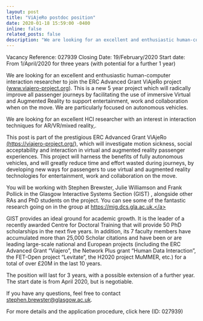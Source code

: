 ```yaml
---
layout: post
title: "ViAjeRo postdoc position"
date: 2020-01-18 15:59:00 -0400
inline: false
related_posts: false
description: "We are looking for an excellent and enthusiastic human-computer interaction researcher to join the ERC Advanced Grant ViAjeRo project (www.viajero-project.org). This is a  new 5 year project which will radically improve all passenger journeys by facilitating the use of immersive Virtual and Augmented Reality to support entertainment, work and collaboration when on the move. We are particularly focused on autonomous vehicles."
---
```


Vacancy Reference: 027939
Closing Date: 19/February/2020
Start date: From 1/April/2020 for three years (with potential for a further 1 year)

We are looking for an excellent and enthusiastic human-computer interaction researcher to join the ERC Advanced Grant ViAjeRo project (www.viajero-project.org). This is a  new 5 year project which will radically improve all passenger journeys by facilitating the use of immersive Virtual and Augmented Reality to support entertainment, work and collaboration when on the move. We are particularly focused on autonomous vehicles.

We are looking for an excellent HCI researcher with an interest in interaction techniques for AR/VR/mixed reality,.

This post is part of the prestigious ERC Advanced Grant ViAjeRo <a href="https://viajero-project.org/">(https://viajero-project.org/)</a>, which will investigate motion sickness, social acceptability and interaction in virtual and augmented reality passenger experiences. This project will harness the benefits of fully autonomous vehicles, and will greatly reduce time and effort wasted during journeys, by developing new ways for passengers to use virtual and augmented reality technologies for entertainment, work and collaboration on the move.

You will be working with Stephen Brewster, Julie Williamson and Frank Pollick in the Glasgow Interactive Systems Section (GIST) , alongside other RAs and PhD students on the project. You can see some of the fantastic research going on in the group at <a href="https://sabgla.github.io/">https://mig.dcs.gla.ac.uk.</a>

GIST provides an ideal ground for academic growth. It is the leader of a recently awarded Centre for Doctoral Training that will provide 50 PhD scholarships in the next five years. In addition, its 7 faculty members have accumulated more than 25,000 Scholar citations and have been or are leading  large-scale national and European projects (including the ERC Advanced Grant “Viajero”, the Network Plus grant “Human Data Interaction”, the FET-Open project “Levitate”, the H2020 project MuMMER, etc.) for a total of over £20M in the last 10 years.

The position will last for 3 years, with a possible extension of a further year. The start date is from April 2020, but is negotiable.

If you have any questions, feel free to contact stephen.brewster@glasgow.ac.uk.

For more details and the application procedure, click here (ID: 027939)


